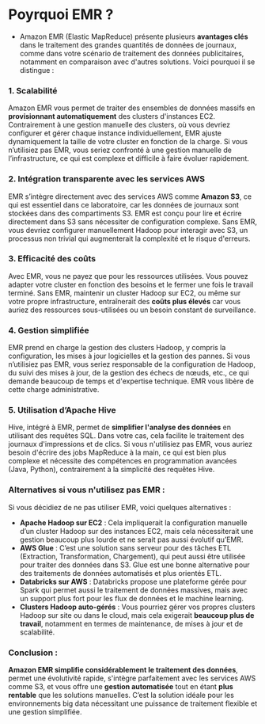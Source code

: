 # Poyrquoi EMR ?
- Amazon EMR (Elastic MapReduce) présente plusieurs **avantages clés** dans le traitement des grandes quantités de données de journaux, comme dans votre scénario de traitement des données publicitaires, notamment en comparaison avec d'autres solutions. Voici pourquoi il se distingue :

### 1. **Scalabilité**
Amazon EMR vous permet de traiter des ensembles de données massifs en **provisionnant automatiquement** des clusters d'instances EC2. Contrairement à une gestion manuelle des clusters, où vous devriez configurer et gérer chaque instance individuellement, EMR ajuste dynamiquement la taille de votre cluster en fonction de la charge. Si vous n’utilisiez pas EMR, vous seriez confronté à une gestion manuelle de l’infrastructure, ce qui est complexe et difficile à faire évoluer rapidement.

### 2. **Intégration transparente avec les services AWS**
EMR s’intègre directement avec des services AWS comme **Amazon S3**, ce qui est essentiel dans ce laboratoire, car les données de journaux sont stockées dans des compartiments S3. EMR est conçu pour lire et écrire directement dans S3 sans nécessiter de configuration complexe. Sans EMR, vous devriez configurer manuellement Hadoop pour interagir avec S3, un processus non trivial qui augmenterait la complexité et le risque d'erreurs.

### 3. **Efficacité des coûts**
Avec EMR, vous ne payez que pour les ressources utilisées. Vous pouvez adapter votre cluster en fonction des besoins et le fermer une fois le travail terminé. Sans EMR, maintenir un cluster Hadoop sur EC2, ou même sur votre propre infrastructure, entraînerait des **coûts plus élevés** car vous auriez des ressources sous-utilisées ou un besoin constant de surveillance.

### 4. **Gestion simplifiée**
EMR prend en charge la gestion des clusters Hadoop, y compris la configuration, les mises à jour logicielles et la gestion des pannes. Si vous n’utilisiez pas EMR, vous seriez responsable de la configuration de Hadoop, du suivi des mises à jour, de la gestion des échecs de nœuds, etc., ce qui demande beaucoup de temps et d'expertise technique. EMR vous libère de cette charge administrative.

### 5. **Utilisation d’Apache Hive**
Hive, intégré à EMR, permet de **simplifier l'analyse des données** en utilisant des requêtes SQL. Dans votre cas, cela facilite le traitement des journaux d'impressions et de clics. Si vous n'utilisiez pas EMR, vous auriez besoin d'écrire des jobs MapReduce à la main, ce qui est bien plus complexe et nécessite des compétences en programmation avancées (Java, Python), contrairement à la simplicité des requêtes Hive.

### Alternatives si vous n'utilisez pas EMR :
Si vous décidiez de ne pas utiliser EMR, voici quelques alternatives :
- **Apache Hadoop sur EC2** : Cela impliquerait la configuration manuelle d’un cluster Hadoop sur des instances EC2, mais cela nécessiterait une gestion beaucoup plus lourde et ne serait pas aussi évolutif qu’EMR.
- **AWS Glue** : C’est une solution sans serveur pour des tâches ETL (Extraction, Transformation, Chargement), qui peut aussi être utilisée pour traiter des données dans S3. Glue est une bonne alternative pour des traitements de données automatisés et plus orientés ETL.
- **Databricks sur AWS** : Databricks propose une plateforme gérée pour Spark qui permet aussi le traitement de données massives, mais avec un support plus fort pour les flux de données et le machine learning.
- **Clusters Hadoop auto-gérés** : Vous pourriez gérer vos propres clusters Hadoop sur site ou dans le cloud, mais cela exigerait **beaucoup plus de travail**, notamment en termes de maintenance, de mises à jour et de scalabilité.

### Conclusion :
**Amazon EMR simplifie considérablement le traitement des données**, permet une évolutivité rapide, s'intègre parfaitement avec les services AWS comme S3, et vous offre une **gestion automatisée** tout en étant **plus rentable** que les solutions manuelles. C’est la solution idéale pour les environnements big data nécessitant une puissance de traitement flexible et une gestion simplifiée.
